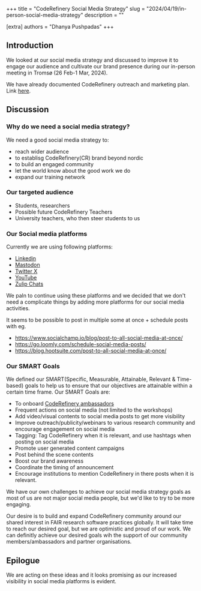 +++
title = "CodeRefinery Social Media Strategy"
slug = "2024/04/19/in-person-social-media-strategy"
description = ""

[extra]
authors = "Dhanya Pushpadas"
+++

## Introduction

We looked at our social media strategy and discussed to improve it to engage our audience and cultivate our brand presence during our in-person meeting in Tromsø (26 Feb-1 Mar, 2024).   

We have already documented CodeRefinery outreach and marketing plan. Link [here](https://coderefinery.github.io/manuals/outreach/).

## Discussion

### Why do we need a social media strategy? 

We need a good social media strategy to:

- reach wider audience
- to establisg CodeRefinery(CR) brand beyond nordic
- to build an engaged community
- let the world know about the good work we do
- expand our training network

### Our targeted audience

- Students, researchers
- Possible future CodeRefinery Teachers
- University teachers, who then steer students to us 

### Our Social media platforms

Currently we are using following platforms:

- [Linkedin](https://www.linkedin.com/company/coderefinery-research-software-development/?viewAsMember=true)
- [Mastodon](https://fosstodon.org/@coderefinery)
- [Twitter X](https://twitter.com/coderefine)
- [YouTube](https://www.youtube.com/@coderefinery3414)
- [Zulip Chats](https://coderefinery.zulipchat.com)

We paln to continue using these platforms and we decided that we don't need a complicate things by adding more platforms for our social media activities.

It seems to be possible to post in multiple some at once + schedule posts with eg. 
 - https://www.socialchamp.io/blog/post-to-all-social-media-at-once/
 - https://go.loomly.com/schedule-social-media-posts/
 - https://blog.hootsuite.com/post-to-all-social-media-at-once/

### Our SMART Goals

We defined our SMART(Specific, Measurable, Attainable, Relevant & Time-based) goals to help us to ensure that our objectives are attainable within a certain time frame.
Our SMART Goals are:

- To onboard [CodeRefinery ambassadors](https://coderefinery.github.io/manuals/ambassadors/)
- Frequent actions on social media (not limited to the workshops)
- Add video/visual contents to social media posts to get more visibility
- Improve outreach/publicity/webinars to various research community and encourage engagement on social media
- Tagging: Tag CodeRefinery when it is relevant, and use hashtags when posting on social media
- Promote user generated content campaigns
- Post behind the scene contents
- Boost our brand awareness
- Coordinate the timing of announcement 
- Encourage institutions to mention CodeRefinery in there posts when it is relevant.

We have our own challenges to achieve our social media strategy goals as most of us are not major social media people, but we'd like to try to be more engaging.  

Our desire is to build and expand CodeRefinery community around our shared interest in FAIR research software practices globally. It will take time to reach our desired goal, but we are optimistic and proud of our work. We can definitly achieve our desired goals wih the support of our community members/ambassadors and partner organisations.

## Epilogue

We are acting on these ideas and it looks promising as our increased visibility in social media platforms is evident. 

    
